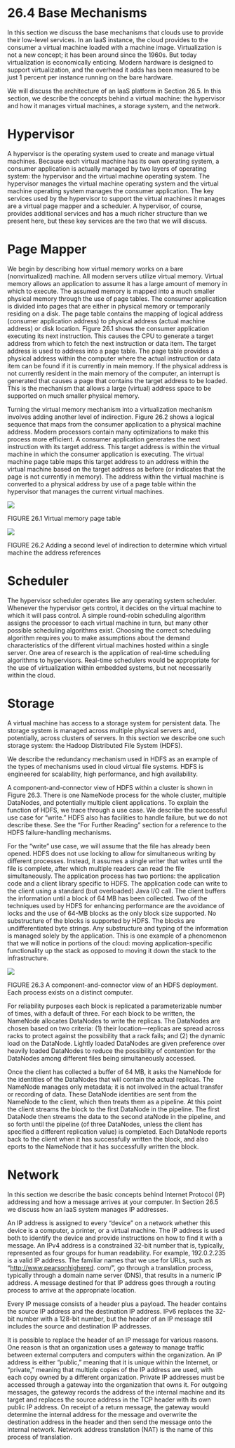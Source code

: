 26.4 Base Mechanisms
===

In this section we discuss the base mechanisms that clouds use to provide their low-level services. In an IaaS instance, the cloud provides to the consumer a virtual machine loaded with a machine image. Virtualization is not a new concept; it has been around since the 1960s. But today virtualization is economically enticing. Modern hardware is designed to support virtualization, and the overhead it adds has been measured to be just 1 percent per instance running on the bare hardware.

We will discuss the architecture of an IaaS platform in Section 26.5. In this section, we describe the concepts behind a virtual machine: the hypervisor and how it manages virtual machines, a storage system, and the network.

# Hypervisor

A hypervisor is the operating system used to create and manage virtual machines. Because each virtual machine has its own operating system, a consumer application is actually managed by two layers of operating system: the hypervisor and the virtual machine operating system. The hypervisor manages the virtual machine operating system and the virtual machine operating system manages the consumer application. The key services used by the hypervisor to support the virtual machines it manages are a virtual page mapper and a scheduler. A hypervisor, of course, provides additional services and has a much richer structure than we present here, but these key services are the two that we will discuss.

# Page Mapper

We begin by describing how virtual memory works on a bare (nonvirtualized) machine. All modern servers utilize virtual memory. Virtual memory allows an application to assume it has a large amount of memory in which to execute. The assumed memory is mapped into a much smaller physical memory through the use of page tables. The consumer application is divided into pages that are either in physical memory or temporarily residing on a disk. The page table contains the mapping of logical address (consumer application address) to physical address (actual machine address) or disk location. Figure 26.1 shows the consumer application executing its next instruction. This causes the CPU to generate a target address from which to fetch the next instruction or data item. The target address is used to address into a page table. The page table provides a physical address within the computer where the actual instruction or data item can be found if it is currently in main memory. If the physical address is not currently resident in the main memory of the computer, an interrupt is generated that causes a page that contains the target address to be loaded. This is the mechanism that allows a large (virtual) address space to be supported on much smaller physical memory.

Turning the virtual memory mechanism into a virtualization mechanism involves adding another level of indirection. Figure 26.2 shows a logical sequence that maps from the consumer application to a physical machine address. Modern processors contain many optimizations to make this process more efficient. A consumer application generates the next instruction with its target address. This target address is within the virtual machine in which the consumer application is executing. The virtual machine page table maps this target address to an address within the virtual machine based on the target address as before (or indicates that the page is not currently in memory). The address within the virtual machine is converted to a physical address by use of a page table within the hypervisor that manages the current virtual machines.

![](fig.26.1)

FIGURE 26.1 Virtual memory page table

![](fig.26.2)

FIGURE 26.2 Adding a second level of indirection to determine which virtual machine the address references

# Scheduler

The hypervisor scheduler operates like any operating system scheduler. Whenever the hypervisor gets control, it decides on the virtual machine to which it will pass control. A simple round-robin scheduling algorithm assigns the processor to each virtual machine in turn, but many other possible scheduling algorithms exist. Choosing the correct scheduling algorithm requires you to make assumptions about the demand characteristics of the different virtual machines hosted within a single server. One area of research is the application of real-time scheduling algorithms to hypervisors. Real-time schedulers would be appropriate for the use of virtualization within embedded systems, but not necessarily within the cloud.

# Storage

A virtual machine has access to a storage system for persistent data. The storage system is managed across multiple physical servers and, potentially, across clusters of servers. In this section we describe one such storage system: the Hadoop Distributed File System (HDFS).

We describe the redundancy mechanism used in HDFS as an example of the types of mechanisms used in cloud virtual file systems. HDFS is engineered for scalability, high performance, and high availability.

A component-and-connector view of HDFS within a cluster is shown in Figure 26.3. There is one NameNode process for the whole cluster, multiple DataNodes, and potentially multiple client applications. To explain the function of HDFS, we trace through a use case. We describe the successful use case for “write.” HDFS also has facilities to handle failure, but we do not describe these. See the “For Further Reading” section for a reference to the HDFS failure-handling mechanisms.

For the “write” use case, we will assume that the file has already been opened. HDFS does not use locking to allow for simultaneous writing by different processes. Instead, it assumes a single writer that writes until the file is complete, after which multiple readers can read the file simultaneously. The application process has two portions: the application code and a client library specific to HDFS. The application code can write to the client using a standard (but overloaded) Java I/O call. The client buffers the information until a block of 64 MB has been collected. Two of the techniques used by HDFS for enhancing performance are the avoidance of locks and the use of 64-MB blocks as the only block size supported. No substructure of the blocks is supported by HDFS. The blocks are undifferentiated byte strings. Any substructure and typing of the information is managed solely by the application. This is one example of a phenomenon that we will notice in portions of the cloud: moving application-specific functionality up the stack as opposed to moving it down the stack to the infrastructure.

![](fig.26.3)

FIGURE 26.3 A component-and-connector view of an HDFS deployment. Each process exists on a distinct computer.

For reliability purposes each block is replicated a parameterizable number of times, with a default of three. For each block to be written, the NameNode allocates DataNodes to write the replicas. The DataNodes are chosen based on two criteria: (1) their location—replicas are spread across racks to protect against the possibility that a rack fails; and (2) the dynamic load on the DataNode. Lightly loaded DataNodes are given preference over heavily loaded DataNodes to reduce the possibility of contention for the DataNodes among different files being simultaneously accessed.

Once the client has collected a buffer of 64 MB, it asks the NameNode for the identities of the DataNodes that will contain the actual replicas. The NameNode manages only metadata; it is not involved in the actual transfer or recording of data. These DataNode identities are sent from the NameNode to the client, which then treats them as a pipeline. At this point the client streams the block to the first DataNode in the pipeline. The first DataNode then streams the data to the second ataNode in the pipeline, and so forth until the pipeline (of three DataNodes, unless the client has specified a different replication value) is completed. Each DataNode reports back to the client when it has successfully written the block, and also eports to the NameNode that it has successfully written the block.

# Network

In this section we describe the basic concepts behind Internet Protocol (IP) addressing and how a message arrives at your computer. In Section 26.5 we discuss how an IaaS system manages IP addresses.

An IP address is assigned to every “device” on a network whether this device is a computer, a printer, or a virtual machine. The IP address is used both to identify the device and provide instructions on how to find it with a message. An IPv4 address is a constrained 32-bit number that is, typically, represented as four groups for human readability. For example, 192.0.2.235 is a valid IP address. The familiar names that we use for URLs, such as “http://www.pearsonhighered. com/”, go through a translation process, typically through a domain name server (DNS), that results in a numeric IP address. A message destined for that IP address goes through a routing process to arrive at the appropriate location.

Every IP message consists of a header plus a payload. The header contains the source IP address and the destination IP address. IPv6 replaces the 32-bit number with a 128-bit number, but the header of an IP message still includes the source and destination IP addresses.

It is possible to replace the header of an IP message for various reasons. One reason is that an organization uses a gateway to manage traffic between external computers and computers within the organization. An IP address is either “public,” meaning that it is unique within the Internet, or “private,” meaning that multiple copies of the IP address are used, with each copy owned by a different organization. Private IP addresses must be accessed through a gateway into the organization that owns it. For outgoing messages, the gateway records the address of the internal machine and its target and replaces the source address in the TCP header with its own public IP address. On receipt of a return message, the gateway would determine the internal address for the message and overwrite the destination address in the header and then send the message onto the internal network. Network address translation (NAT) is the name of this process of translation.
